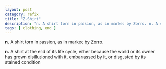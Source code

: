 ```yaml
---
layout: post
category: refix
title: "Z-Shirt"
description: "n. A shirt torn in passion, as in marked by Zorro. n. A shirt at the end of its life cycle, either because the world or its owner has grown disillusioned with it, embarrassed by it, or disgusted by its stained condition."
tags: [ clothing, end ]
---
```


**n.** A shirt torn in passion, as in marked by [Zorro][].

**n.** A shirt at the end of its life cycle, either because the world or
its owner has grown disillusioned with it, embarrassed by it, or
disgusted by its stained condition.

  [Zorro]: http://en.wikipedia.org/wiki/Zorro
    "Zorro on Wikipedia"